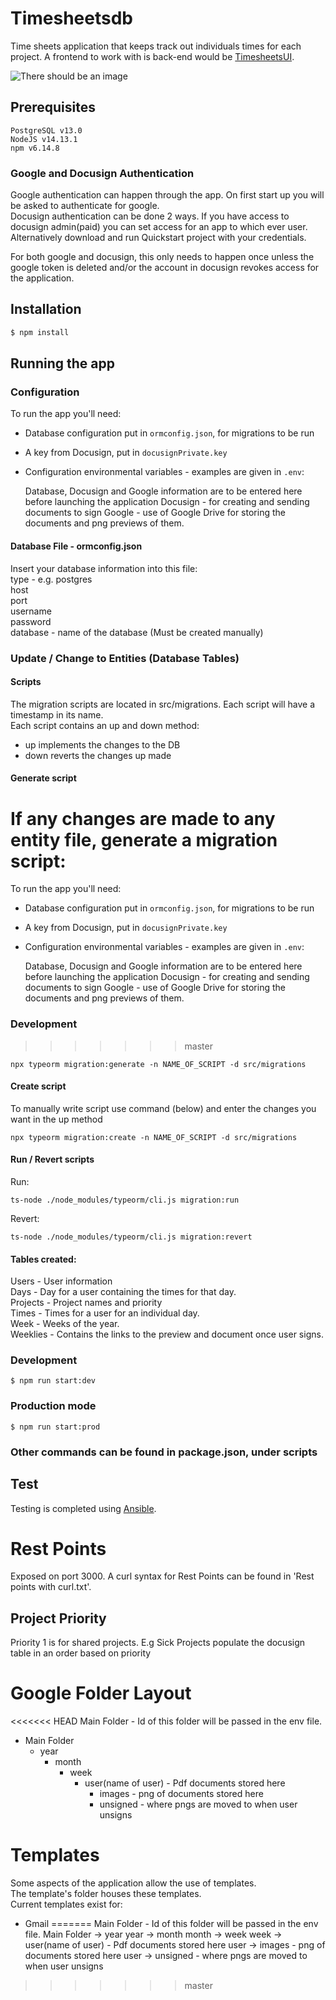 # Timesheetsdb
Time sheets application that keeps track out individuals times for each project.
A frontend to work with is back-end would be [TimesheetsUI](https://github.com/opennetworkinglab/timesheetsui).

<img src="https://drive.google.com/uc?id=1kI9kRGBCzk1I7plgTLHMEGob4LqF2zgo" alt="There should be an image"/>

## Prerequisites

```
PostgreSQL v13.0
NodeJS v14.13.1
npm v6.14.8
```

### Google and Docusign Authentication
Google authentication can happen through the app. On first start up you will be asked to
authenticate for google.  
Docusign authentication can be done 2 ways. If you have access to docusign admin(paid) you can
set access for an app to which ever user.  
Alternatively download and run Quickstart project with your credentials.  

For both google and docusign, this only needs to happen once unless the google token is deleted
and/or the account in docusign revokes access for the application.

## Installation

```bash
$ npm install
```

## Running the app

### Configuration

To run the app you'll need:

- Database configuration put in `ormconfig.json`, for migrations to be run

- A key from Docusign, put in `docusignPrivate.key`

- Configuration environmental variables - examples are given in `.env`:

    Database, Docusign and Google information are to be entered here before launching the application
    Docusign - for creating and sending documents to sign
    Google - use of Google Drive for storing the documents and png previews of them.

#### Database File - ormconfig.json
Insert your database information into this file:  
type - e.g. postgres  
host  
port  
username  
password  
database - name of the database (Must be created manually)  

### Update / Change to Entities (Database Tables)
#### Scripts
The migration scripts are located in src/migrations. Each script will have a timestamp in its name.  
Each script contains an up and down method:  
- up implements the changes to the DB
- down reverts the changes up made

#### Generate script
If any changes are made to any entity file, generate a migration script:
=======
To run the app you'll need:

- Database configuration put in `ormconfig.json`, for migrations to be run

- A key from Docusign, put in `docusignPrivate.key`

- Configuration environmental variables - examples are given in `.env`:

    Database, Docusign and Google information are to be entered here before launching the application
    Docusign - for creating and sending documents to sign
    Google - use of Google Drive for storing the documents and png previews of them.

### Development
>>>>>>> master
```
npx typeorm migration:generate -n NAME_OF_SCRIPT -d src/migrations
```

#### Create script
To manually write script use command (below) and enter the changes you want in the up method
```
npx typeorm migration:create -n NAME_OF_SCRIPT -d src/migrations
```

#### Run / Revert scripts
Run:
```
ts-node ./node_modules/typeorm/cli.js migration:run
```
Revert:
```
ts-node ./node_modules/typeorm/cli.js migration:revert
```

#### Tables created:
Users - User information  
Days - Day for a user containing the times for that day.  
Projects - Project names and priority  
Times - Times for a user for an individual day.  
Week - Weeks of the year.  
Weeklies - Contains the links to the preview and document once user signs.

### Development
```
$ npm run start:dev
```

### Production mode
```
$ npm run start:prod
```

### Other commands can be found in package.json, under scripts

## Test
Testing is completed using [Ansible](https://gerrit.opencord.org/admin/repos/infra-manifest).

# Rest Points
Exposed on port 3000. A curl syntax for Rest Points can be found in 'Rest points with curl.txt'.

## Project Priority
Priority 1 is for shared projects. E.g Sick
Projects populate the docusign table in an order based on priority

# Google Folder Layout
<<<<<<< HEAD
Main Folder - Id of this folder will be passed in the env file.  
- Main Folder 
    - year  
        - month  
            - week
                - user(name of user) - Pdf documents stored here 
                    - images - png of documents stored here  
                    - unsigned - where pngs are moved to when user unsigns

# Templates
Some aspects of the application allow the use of templates.  
The template's folder houses these templates.  
Current templates exist for:  
- Gmail
=======
Main Folder - Id of this folder will be passed in the env file.
Main Folder -> year
year -> month
month -> week
week -> user(name of user) - Pdf documents stored here
user -> images - png of documents stored here
user -> unsigned - where pngs are moved to when user unsigns
>>>>>>> master
